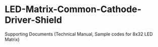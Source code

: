 # LED-Matrix-Common-Cathode-Driver-Shield
Supporting Documents (Technical Manual, Sample codes for 8x32 LED Matrix)
